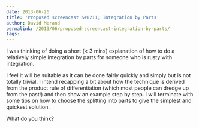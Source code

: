 ```yaml
---
date: 2013-06-26
title: 'Proposed screencast &#8211; Integration by Parts'
author: David Merand
permalink: /2013/06/proposed-screencast-integration-by-parts/
tags:
---
```

I was thinking of doing a short (< 3 mins) explanation of how to do a relatively simple integration by parts for someone who is rusty with integration.

I feel it will be suitable as it can be done fairly quickly and simply but is not totally trivial. I intend recapping a bit about how the technique is derived from the product rule of differentiation (which most people can dredge up from the past!) and then show an example step by step. I will terminate with some tips on how to choose the splitting into parts to give the simplest and quickest solution.

What do you think?

&nbsp;
